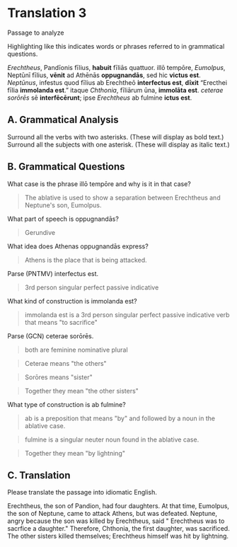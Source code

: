 # Translation 3

Passage to analyze

Highlighting like this indicates words or phrases referred to in grammatical questions.

*Erechtheus*, Pandīonis fīlius, **habuit** fīliās quattuor. 
illō tempōre, *Eumolpus*, Neptūnī fīlius, **vēnit** ad Athēnās **oppugnandās**, sed hic **victus est**.
*Neptūnus*, infestus quod fīlius ab Erechtheō **interfectus est**, **dīxit** “Erecthei fīlia **immolanda est**.” 
itaque *Chthonia*, fīliārum ūna, **immolāta est**. 
*ceterae sorōrēs* sē **interfēcērunt**; 
ipse *Erechtheus* ab fulmine **ictus est**.

## A. Grammatical Analysis

Surround all the verbs with two asterisks. (These will display as bold text.) 
Surround all the subjects with one asterisk. (These will display as italic text.)

## B. Grammatical Questions

What case is the phrase illō tempōre and why is it in that case?

> The ablative is used to show a separation between Erechtheus and Neptune's son, Eumolpus.

What part of speech is oppugnandās?

> Gerundive

What idea does Athenas oppugnandās express?

> Athens is the place that is being attacked.

Parse (PNTMV) interfectus est.

> 3rd person singular perfect passive indicative

What kind of construction is immolanda est?

> immolanda est is a 3rd person singular perfect passive indicative verb that means "to sacrifice"

Parse (GCN) ceterae sorōrēs.

> both are feminine nominative plural 

> Ceterae means "the others"

> Sorōres means "sister"

> Together they mean "the other sisters"

What type of construction is ab fulmine?

> ab is a preposition that means "by" and followed by a noun in the ablative case.

> fulmine is a singular neuter noun found in the ablative case.

> Together they mean "by lightning"

## C. Translation

Please translate the passage into idiomatic English.

Erechtheus, the son of Pandion, had four daughters.
At that time, Eumolpus, the son of Neptune, came to attack Athens, but was defeated. 
Neptune, angry because the son was killed by Erechtheus, said " Erechtheus was to sacrfice a daughter."
Therefore, Chthonia, the first daughter, was sacrificed.
The other sisters killed themselves; 
Erechtheus himself was hit by lightning.
